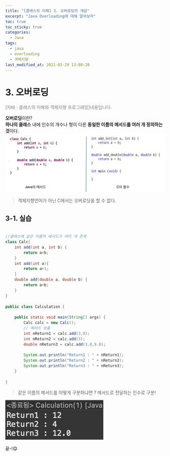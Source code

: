 ```yaml
---
title: "[클래스의 이해] 3. 오버로딩의 개념"
excerpt: "Java Overloading에 대해 알아보자"
toc: true
toc_sticky: true
categories:
  - Java
tags:
  - java
  - overloading
  - 객체지향
last_modified_at: 2021-03-29 13:08:20
---
```


# 3. 오버로딩
<span style="color:grey">[자바 : 클래스의 이해와 객체지향 프로그래밍]내용입니다.</span>
  
**오버로딩**이란?  
**하나의 클래스** 내에 인수의 개수나 형이 다른 **동일한 이름의 메서드를 여러 개 정의하는 것**이다.  
![이미지](/assets/images/JAVA/overloading/overloading1.png)

> 객체지향언어가 아닌 C에서는 오버로딩을 할 수 없다.

## 3-1. 실습

```java

//클래스에 같은 이름의 메서드가 여러 개 존재
class Calc{
	int add(int a, int b) {
		return a+b;
	}
	int add(int a){
		return a+1;
	}
	double add(double a, double b) {
		return a+b;
	}
}

public class Calculation {

	public static void main(String[] args) {		
		Calc calc = new Calc();
		// 메서드 호출
		int nReturn1 = calc.add(3,9);
		int nReturn2 = calc.add(3);
		double nReturn3 = calc.add(3.0,9.0);
		
		System.out.println("Return1 : " + nReturn1);
		System.out.println("Return2 : " + nReturn2);
		System.out.println("Return3 : " + nReturn3);
	}

}
```
> 같은 이름의 메서드를 어떻게 구분하냐면 ? 메서드로 전달하는 인수로 구분!  

![이미지](/assets/images/JAVA/overloading/overloading2.png)
  
  
끝-!😋